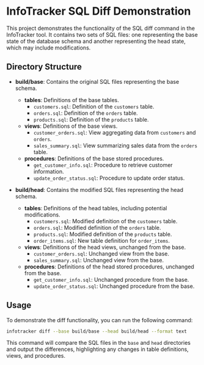 # InfoTracker SQL Diff Demonstration

This project demonstrates the functionality of the SQL diff command in the InfoTracker tool. It contains two sets of SQL files: one representing the base state of the database schema and another representing the head state, which may include modifications.

## Directory Structure

- **build/base**: Contains the original SQL files representing the base schema.
  - **tables**: Definitions of the base tables.
    - `customers.sql`: Definition of the `customers` table.
    - `orders.sql`: Definition of the `orders` table.
    - `products.sql`: Definition of the `products` table.
  - **views**: Definitions of the base views.
    - `customer_orders.sql`: View aggregating data from `customers` and `orders`.
    - `sales_summary.sql`: View summarizing sales data from the `orders` table.
  - **procedures**: Definitions of the base stored procedures.
    - `get_customer_info.sql`: Procedure to retrieve customer information.
    - `update_order_status.sql`: Procedure to update order status.

- **build/head**: Contains the modified SQL files representing the head schema.
  - **tables**: Definitions of the head tables, including potential modifications.
    - `customers.sql`: Modified definition of the `customers` table.
    - `orders.sql`: Modified definition of the `orders` table.
    - `products.sql`: Modified definition of the `products` table.
    - `order_items.sql`: New table definition for `order_items`.
  - **views**: Definitions of the head views, unchanged from the base.
    - `customer_orders.sql`: Unchanged view from the base.
    - `sales_summary.sql`: Unchanged view from the base.
  - **procedures**: Definitions of the head stored procedures, unchanged from the base.
    - `get_customer_info.sql`: Unchanged procedure from the base.
    - `update_order_status.sql`: Unchanged procedure from the base.

## Usage

To demonstrate the diff functionality, you can run the following command:

```bash
infotracker diff --base build/base --head build/head --format text
```

This command will compare the SQL files in the `base` and `head` directories and output the differences, highlighting any changes in table definitions, views, and procedures.
